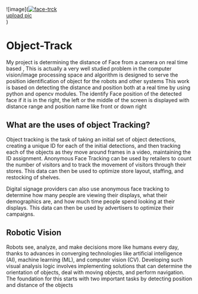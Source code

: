 ![image](<a href="https://ibb.co/74js7zG"><img src="https://i.ibb.co/6Brj6Z4/face-trck.png" alt="face-trck" border="0"></a><br /><a target='_blank' href='https://imgbb.com/'>upload pic</a><br />)

# Object-Track
My project is determining the distance of Face from a camera on real time based , This is actually a very well studied problem in the computer vision/image processing space and  algorithm is designed to serve the position identification of object for the robots and other systems 
This work is based on detecting the distance and position both at a real time by using python and opencv modules. 
The identify Face position of the detected face if it is in the right, the left or the middle of the screen is displayed with distance range and position name like front or down right 
## **What are the uses of object Tracking?**
Object tracking is the task of taking an initial set of object detections, creating a unique ID for each of the initial detections, and then tracking each of the objects as they move around frames in a video, maintaining the ID assignment.
Anonymous Face Tracking can be used by retailers to count the number of visitors and to track the movement of visitors through their stores. This data can then be used to optimize store layout, staffing, and restocking of shelves.

Digital signage providers can also use anonymous face tracking to determine how many people are viewing their displays, what their demographics are, and how much time people spend looking at their displays. This data can then be used by advertisers to optimize their campaigns.

## **Robotic Vision**
Robots see, analyze, and make decisions more like humans every day, thanks to advances in converging technologies like artificial intelligence (AI), machine learning (ML), and computer vision (CV). Developing such visual analysis logic involves implementing solutions that can determine the orientation of objects, deal with moving objects, and perform navigation. The foundation for this starts with two important tasks by detecting position and distance of the objects

